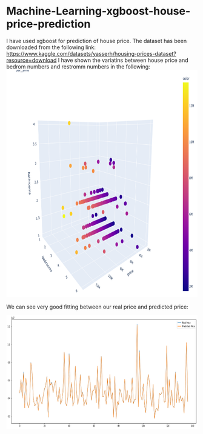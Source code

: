 # Machine-Learning-xgboost-house-price-prediction
I have used xgboost for prediction of house price.
The dataset has been downloaded from the following link:
https://www.kaggle.com/datasets/yasserh/housing-prices-dataset?resource=download
I have shown the variatins between house price and bedrom numbers and restromm numbers in the following:
<img src="price_plot.png" width="800" height="600">

We can see very good fitting between our real price and predicted price:

<img src="fiiting.png" width="1000" height="300">

